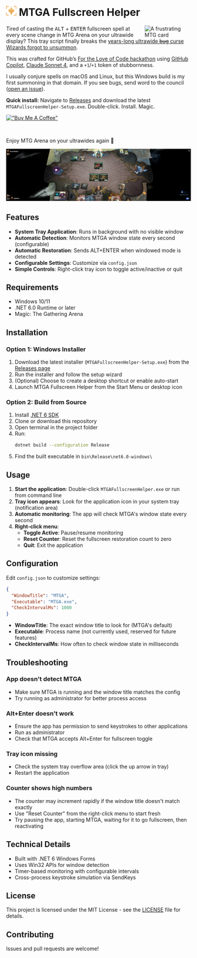 # <img alt="logo" src="MTGAFullScreenHelper.png" height="28"> MTGA Fullscreen Helper

<img align="right" width="25%" src="screenshot.png" alt="A frustrating MTG card">

Tired of casting the <kbd>ALT</kbd> + <kbd>ENTER</kbd> fullscreen spell at every scene change in MTG Arena on your ultrawide display? This tray script finally breaks the [years-long ultrawide ~~bug~~ curse Wizards forgot to unsummon](https://feedback.wizards.com/forums/918667-mtg-arena-bugs-product-suggestions/suggestions/47712281-can-t-use-ultrawide-fullscreen).

This was crafted for GitHub’s [For the Love of Code hackathon](https://gh.io/ftloc) using [GitHub Copilot](https://github.com/features/copilot), [Claude Sonnet 4](https://www.anthropic.com/claude/sonnet), and a `+1`/`+1` token of stubbornness. 

I usually conjure spells on macOS and Linux, but this Windows build is my first summoning in that domain. If you see bugs, send word to the council ([open an issue](https://github.com/leereilly/MTGAFullscreenHelper/issues/new)).

**Quick install:** Navigate to [Releases](https://github.com/leereilly/MTGAFullscreenHelper/releases/) and download the latest `MTGAFullscreenHelper-Setup.exe`. Double-click. Install. Magic.

[!["Buy Me A Coffee"](https://www.buymeacoffee.com/assets/img/custom_images/orange_img.png)](https://www.buymeacoffee.com/leereilly)

<br clear="all" />

Enjoy MTG Arena on your ultrawides again 🤩

![Magic: The Gathering Arena screenshot on an ultrawide display](mtga.png)

## Features

- **System Tray Application**: Runs in background with no visible window
- **Automatic Detection**: Monitors MTGA window state every second (configurable)
- **Automatic Restoration**: Sends ALT+ENTER when windowed mode is detected
- **Configurable Settings**: Customize via `config.json`
- **Simple Controls**: Right-click tray icon to toggle active/inactive or quit

## Requirements

- Windows 10/11
- .NET 6.0 Runtime or later
- Magic: The Gathering Arena

## Installation

### Option 1: Windows Installer
1. Download the latest installer (`MTGAFullscreenHelper-Setup.exe`) from the [Releases page](../../releases)
2. Run the installer and follow the setup wizard
3. (Optional) Choose to create a desktop shortcut or enable auto-start
4. Launch MTGA Fullscreen Helper from the Start Menu or desktop icon

### Option 2: Build from Source
1. Install [.NET 6 SDK](https://dotnet.microsoft.com/download/dotnet/6.0)
2. Clone or download this repository
3. Open terminal in the project folder
4. Run:
   ```bash
   dotnet build --configuration Release
   ```
5. Find the built executable in `bin\Release\net6.0-windows\`

## Usage

1. **Start the application**: Double-click `MTGAFullscreenHelper.exe` or run from command line
2. **Tray icon appears**: Look for the application icon in your system tray (notification area)
3. **Automatic monitoring**: The app will check MTGA's window state every second
4. **Right-click menu**: 
   - **Toggle Active**: Pause/resume monitoring
   - **Reset Counter**: Reset the fullscreen restoration count to zero
   - **Quit**: Exit the application

## Configuration

Edit `config.json` to customize settings:

```json
{
  "WindowTitle": "MTGA",
  "Executable": "MTGA.exe", 
  "CheckIntervalMs": 1000
}
```

- **WindowTitle**: The exact window title to look for (MTGA's default)
- **Executable**: Process name (not currently used, reserved for future features)
- **CheckIntervalMs**: How often to check window state in milliseconds

## Troubleshooting

### App doesn't detect MTGA
- Make sure MTGA is running and the window title matches the config
- Try running as administrator for better process access

### Alt+Enter doesn't work
- Ensure the app has permission to send keystrokes to other applications
- Run as administrator
- Check that MTGA accepts Alt+Enter for fullscreen toggle

### Tray icon missing
- Check the system tray overflow area (click the up arrow in tray)
- Restart the application

### Counter shows high numbers
- The counter may increment rapidly if the window title doesn't match exactly
- Use "Reset Counter" from the right-click menu to start fresh
- Try pausing the app, starting MTGA, waiting for it to go fullscreen, then reactivating

## Technical Details

- Built with .NET 6 Windows Forms
- Uses Win32 APIs for window detection
- Timer-based monitoring with configurable intervals
- Cross-process keystroke simulation via SendKeys

## License

This project is licensed under the MIT License - see the [LICENSE](LICENSE) file for details.

## Contributing

Issues and pull requests are welcome!
